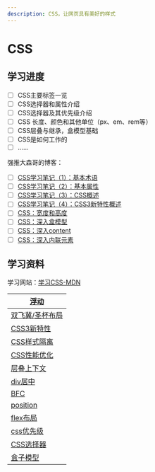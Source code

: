 ```yaml
---
description: CSS，让网页具有美好的样式
---
```


# CSS

## 学习进度

* [ ] CSS主要标签一览
* [ ] CSS选择器和属性介绍
* [ ] CSS选择器及其优先级介绍
* [ ] CSS 长度、颜色和其他单位（px、em、rem等）
* [ ] CSS层叠与继承，盒模型基础
* [ ] CSS是如何工作的
* [ ] ……

强推大森哥的博客：

* [ ] [CSS学习笔记（1）：基本术语](https://sadose.github.io/2021/10/20/frontend-css-001/)
* [ ] [CSS学习笔记（2）：基本属性](https://sadose.github.io/2021/10/20/frontend-css-002/)
* [ ] [CSS学习笔记（3）：CSS概述](https://sadose.github.io/2021/10/23/frontend-css-003/)
* [ ] [CSS学习笔记（4）：CSS3新特性概述](https://sadose.github.io/2021/10/25/frontend-css-004/)
* [ ] [CSS：宽度和高度](https://sadose.github.io/2021/11/04/frontend-css-005/)
* [ ] [CSS：深入盒模型](https://sadose.github.io/2021/11/22/frontend-css-006/)
* [ ] [CSS：深入content](https://sadose.github.io/2022/01/04/frontend-css-007/)
* [ ] [CSS：深入内联元素](https://sadose.github.io/2022/02/09/frontend-css-008/)

## 学习资料

学习网站：[学习CSS-MDN](https://developer.mozilla.org/zh-CN/docs/Learn/CSS)



| [浮动](https://segmentfault.com/a/1190000012739764)                                                                  |
| ------------------------------------------------------------------------------------------------------------------ |
| [双飞冀/圣杯布局](https://juejin.cn/post/6844903817104850952)                                                             |
| [CSS3新特性](https://segmentfault.com/a/1190000010780991)                                                             |
| [CSS样式隔离](https://juejin.cn/post/6844904034281734151#heading-9)                                                    |
| [CSS性能优化](https://blog.csdn.net/weixin\_43883485/article/details/103504171)                                        |
| [层叠上下文](https://www.zhangxinxu.com/wordpress/2016/01/understand-css-stacking-context-order-z-index/)               |
| [div居中](https://juejin.cn/post/6844903821529841671)                                                                |
| [BFC](https://zhuanlan.zhihu.com/p/25321647)                                                                       |
| [position](https://developer.mozilla.org/zh-CN/docs/Learn/CSS/CSS\_layout/%E5%AE%9A%E4%BD%8D)                      |
| [flex布局](https://developer.mozilla.org/zh-CN/docs/Web/CSS/CSS\_Flexible\_Box\_Layout/Basic\_Concepts\_of\_Flexbox) |
| [css优先级](https://zhuanlan.zhihu.com/p/41604775)                                                                    |
| [CSS选择器](https://segmentfault.com/a/1190000013424772)                                                              |
| [盒子模型](https://segmentfault.com/a/1190000013069516)                                                                |
